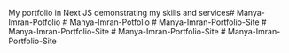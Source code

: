 My portfolio in Next JS demonstrating my skills and services#   M a n y a - I m r a n - P o t f o l i o  
 #   M a n y a - I m r a n - P o t f o l i o  
 #   M a n y a - I m r a n - P o r t f o l i o - S i t e  
 #   M a n y a - I m r a n - P o r t f o l i o - S i t e  
 #   M a n y a - I m r a n - P o r t f o l i o - S i t e  
 #   M a n y a - I m r a n - P o r t f o l i o - S i t e  
 
